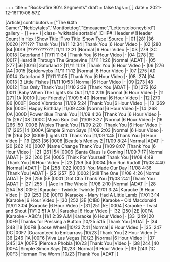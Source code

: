+++
title = "Rock-afire 90's Segments"
draft = false
tags = [ ]
date = 2021-12-16T19:06:57Z

[Article]
contributors = ["The 64th Gamer","Nebbytales","Montfortdog","Emcaacme","Letterstolooneybird"]
gallery = []
+++
{| class='wikitable sortable'
!CHP#
!Header #
!Header Count
!In Hex
!Show Title
!Tivo Title
!Show Type
!Source
|-
|01
|281
|36
|0020
|?????? Thank You
|11/11 12:34
|Thank You
|6 Hour Video
|-
|02
|280
|84
|0019
|???????????
|11/11 12:21
|Normal
|6 Hour Video
|-
|03
|279
|3C
|0018
|Gatorland 1
|11/11 11:34
|Thank You
|6 Hour Video
|-
|04
|278
|3E
|0017
|Heard It Through The Grapevine
|11/11 11:26
|Normal
|ADAT
|-
|05
|277
|56
|0016
|Gatorland 2
|11/11 11:19
|Thank You
|6 Hour Video
|-
|06
|276
|A4
|0015
|Spiderwebs
|11/11 11:12
|Normal
|6 Hour Video
|-
|07
|275
|A0
|0014
|Gatorland 3
|11/11 11:05
|Thank You
|6 Hour Video
|-
|08
|274
|94
|0013
|3 Little Fishes
|11/11 10:53
|Normal
|6 Hour Video
|-
|09
|273
|48
|0012
|Tips Only Thank You
|11/10 2:39
|Thank You
|ADAT
|-
|10
|272
|62
|0011
|Baby When The Lights Go Out
|11/10 2:19
|Normal
|6 Hour Video
|-
|11
|271
|1A
|0010
|User Friendly
|11/09 5:40
|Normal
|6 Hour Video
|-
|12
|270
|86
|000F
|Good Vibrations
|11/09 5:24
|Thank You
|6 Hour Video
|-
|13
|269
|86
|000E
|Happy Birthday
|11/09 4:36
|Normal
|6 Hour Video
|-
|14
|268
|0A
|000D
|Power Blue Thank You
|11/09 4:26
|Thank You
|6 Hour Video
|-
|15
|267
|08
|000C
|Music Box Doll
|11/09 3:27
|Normal
|6 Hour Video
|-
|16
|266
|50
|000B
|Wipies Thank You
|11/09 2:20
|Thank You
|6 Hour Video
|-
|17
|265
|14
|000A
|Simple Simon Says
|11/09 2:03
|Normal
|6 Hour Video
|-
|18
|264
|32
|0009
|Lights Off Thank You
|11/09 1:45
|Thank You
|6 Hour Video
|-
|19
|263
|36
|0008
|Beatle's Medley 2
|11/09 8:24
|Normal
|ADAT
|-
|20
|262
|40
|0007
|Name Change Thank You
|11/09 8:07
|Thank You
|6 Hour Video
|-
|21
|261
|54
|0006
|Santa Claus Is Coming
|11/09 7:17
|Normal
|ADAT
|-
|22
|260
|54
|0005
|Think For Yourself Thank You
|11/08 4:49
|Thank You
|6 Hour Video
|-
|23
|259
|54
|0004
|Run Run Rudolf
|11/08 4:40
|Normal
|ADAT
|-
|24
|258
|022
|0003
|You Made Our Day
|11/08 4:36
|Thank You
|ADAT
|-
|25
|257
|50
|0002
|Still The One
|11/08 4:26
|Normal
|ADAT
|-
|26
|256
|5E
|0001
|Got Cha Thank You
|11/08 2:41
|Thank You
|ADAT
|-
|27
|255
|
|
|Ace In The Whole
|11/08 2:10
|Normal
|ADAT
|-
|28
|254
|58
|00FE
|Karaoke - Twinkle Twinkle
|11/01 3:24
|Karaoke
|6 Hour Video
|-
|29
|253
|3E
|00FD
|Karaoke - Mary Had A Little Lamb
|11/01 3:14
|Karaoke
|6 Hour Video
|-
|30
|252
|3E
|C1B0
|Karaoke - Old Macdonald
|11/01 3:04
|Karaoke
|6 Hour Video
|-
|31
|251
|5E
|0004
|Karaoke - Twist and Shout
|11/1 2:51 A.M.
|Karaoke
|6 Hour Video
|-
|32
|250
|2E
|00FA
|Karaoke - ABC's
|11/1 2:39 A.M
|Karaoke
|6 Hour Video
|-
|33
|249
|20
|00F9
|Thanks for Pressing a Button
|10/25 5:15
|Thank You
|ADAT
|-
|34
|248
|18
|00F8
|Loose Wheel
|10/23 7:41
|Normal
|6 Hour Video
|-
|35
|247
|0C
|00F7
|Guaranteed to Embarrass
|10/23 
|Thank You
|2 Hour Video
|-
|36
|246
|1A
|00F6
|Viva Las Vegas
|10/23 
|Normal
|6 Hour Video
|-
|37
|245
|3A
|00F5
|Pierce a Phobia
|10/23 
|Thank You
|Video
|-
|38
|244
|40
|00F4
|Simple Simon Says
|10/23 
|Normal
|6 Hour Video
|-
|39
|243
|1C
|00F3
|Herman The Worm
|10/23 
|Thank You
|ADAT
|}